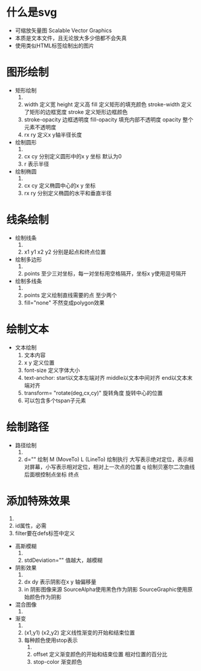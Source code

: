 # 什么是svg
- 可缩放矢量图 Scalable Vector Graphics
- 本质是文本文件，且无论放大多少倍都不会失真
- 使用类似HTML标签绘制出的图片
# 图形绘制
- 矩形绘制
    1. <rect/>
    2. width 定义宽 height 定义高 fill 定义矩形的填充颜色 stroke-width 定义了矩形的边框宽度 stroke 定义矩形边框颜色
    3. stroke-opacity 边框透明度 fill-opacity 填充内部不透明度 opacity 整个元素不透明度
    4. rx ry 定义x y轴半径长度
- 绘制圆形
    1. <circle/>
    2. cx cy 分别定义圆形中的x y 坐标 默认为0 
    3. r 表示半径
- 绘制椭圆
    1. <ellipse/>
    2. cx cy 定义椭圆中心的x y 坐标
    3. rx ry 分别定义椭圆的水平和垂直半径
# 线条绘制
- 绘制线条
    1. <line/>
    2. x1 y1 x2 y2 分别是起点和终点位置
- 绘制多边形    
    1. <polygon/>
    2. points 至少三对坐标，每一对坐标用空格隔开，坐标x y使用逗号隔开
- 绘制多线条
    1. <polyline/>
    2. points 定义绘制直线需要的点 至少两个
    3. fill="none" 不然变成polygon效果
# 绘制文本
- 文本绘制
    1. <text>文本内容</text>
    2. x y 定义位置
    3. font-size 定义字体大小 
    4. text-anchor: start以文本左端对齐 middle以文本中间对齐 end以文本末端对齐
    5. transform= "rotate(deg,cx,cy)" 旋转角度 旋转中心的位置
    6. 可以包含多个tspan子元素
# 绘制路径
- 路径绘制
    1. <path/>
    2. d="" 绘制
        M (MoveTo) 
        L (LineTo) 绘制执行
        大写表示绝对定位，表示相对屏幕，小写表示相对定位，相对上一次点的位置
        q 绘制贝塞尔二次曲线 后面根控制点坐标 终点
# 添加特殊效果
1. <filter></filter>
2. id属性，必需
3. filter要在defs标签中定义
    <defs>
        <filter id></filter>
    </defs>
- 高斯模糊
    1. <feGaussianBlur/>
    2. stdDeviation=""  值越大，越模糊
- 阴影效果
    1. <feOffset dx="" dy="" in=""/>
    2. dx dy 表示阴影在x y 轴偏移量
    3. in 阴影图像来源  SourceAlpha使用黑色作为阴影 SourceGraphic使用原始颜色作为阴影
- 混合图像
    1. <feBlend in="sourceGraphic"/>
- 渐变
    1. <linearGradient x1="" y1="" x2="" y2=""><linearGradient>
    2. (x1,y1) (x2,y2) 定义线性渐变的开始和结束位置
    3. 每种颜色使用stop表示
        1. <stop/>
        2. offset 定义渐变颜色的开始和结束位置 相对位置的百分比
        3. stop-color 渐变颜色